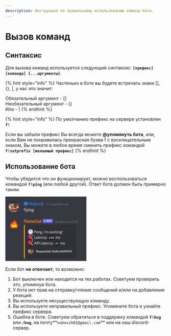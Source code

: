 ```yaml
---
description: Инструкция по правильному использованию команд бота.
---
```


# Вызов команд

## Синтаксис

Для вызова команд используется следующий синтаксис: **`[префикс][команда] {...аргументы}`**.

{% hint style="info" %}
Частенько в боте вы будете встречать знаки \[], {}, |, у нас это значит:

Обязательный аргумент - \[]\
Необязательный аргумент - {}\
Или - |
{% endhint %}

{% hint style="info" %}
По умолчанию префикс на сервере установлен **`f!`**

Если вы забыли префикс Вы всегда можете **@упомянуть бота**, или, если Вам не понравилась прекрасная буква f с восклицательным знаком, Вы можете в любое время сменить префикс командой **`f!setprefix [желаемый префикс]`**
{% endhint %}

## Использование бота

Чтобы убедится что он функционирует, можно воспользоваться командой **`f!ping`** (или любой другой). Ответ бота должен быть примерно таким:

![](<../.gitbook/assets/image (201) (1).png>)

Если бот **не отвечает**, то возможно:

1. Бот выключен или находится на тех.работах. Советуем проверить это, упомянув бота.
2. У бота нет прав на отправку/чтение сообщений и/или на добавление реакций.
3. Вы используете несуществующую команду.
4. Вы используете неправильный префикс. Упомяните бота и узнайте префикс сервера.
5. Ошибка в боте. Советуем обратиться в поддержку командой **`f!bug`** или **`/bug`**, на почту**`nubovik01@gmail.com`** или на наш discord-сервер.
